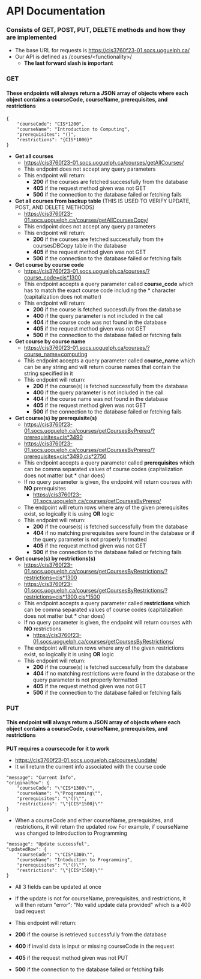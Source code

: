 # API Documentation

### Consists of GET, POST, PUT, DELETE methods and how they are implemented

-   The base URL for requests is https://cis3760f23-01.socs.uoguelph.ca/
-   Our API is defined as /courses/\<functionality>/
    -   **The last forward slash is important**

### GET
#### These endpoints will always return a JSON array of objects where each object contains a courseCode, courseName, prerequisites, and restrictions
    {
        "courseCode": "CIS*1200",
        "courseName": "Introduction to Computing",
        "prerequisites": "()",
        "restrictions": "{CIS*1000}"
    }
-   **Get all courses**
    -   https://cis3760f23-01.socs.uoguelph.ca/courses/getAllCourses/
    -   This endpoint does not accept any query parameters
    -   This endpoint will return:
        -   **200** if the courses are fetched successfully from the database
        -   **405** if the request method given was not GET
        -   **500** if the connection to the database failed or fetching fails
-   **Get all courses from backup table** (THIS IS USED TO VERIFY UPDATE, POST, AND DELETE METHODS)
    -   https://cis3760f23-01.socs.uoguelph.ca/courses/getAllCoursesCopy/
    -   This endpoint does not accept any query parameters
    -   This endpoint will return:
        -   **200** if the courses are fetched successfully from the coursesDBCopy table in the database
        -   **405** if the request method given was not GET
        -   **500** if the connection to the database failed or fetching fails
-   **Get course by course code**
    -   https://cis3760f23-01.socs.uoguelph.ca/courses/?course_code=cis*1300
    -   This endpoint accepts a query parameter called **course_code** which has to match the exact course code including the * character (capitalization does not matter)
    -   This endpoint will return:
        -   **200** if the course is fetched successfully from the database
        -   **400** if the query parameter is not included in the call
        -   **404** if the course code was not found in the database
        -   **405** if the request method given was not GET
        -   **500** if the connection to the database failed or fetching fails
-   **Get course by course name**
    -   https://cis3760f23-01.socs.uoguelph.ca/courses/?course_name=computing
    -   This endpoint accepts a query parameter called **course_name** which can be any string and will return course names that contain the string specified in it
    -   This endpoint will return:
        -   **200** if the course(s) is fetched successfully from the database
        -   **400** if the query parameter is not included in the call
        -   **404** if the course name was not found in the database
        -   **405** if the request method given was not GET
        -   **500** if the connection to the database failed or fetching fails
-   **Get course(s) by prerequisite(s)**
    -   https://cis3760f23-01.socs.uoguelph.ca/courses/getCoursesByPrereq/?prerequisites=cis*3490
    -   https://cis3760f23-01.socs.uoguelph.ca/courses/getCoursesByPrereq/?prerequisites=cis*3490,cis*2750
    -   This endpoint accepts a query parameter called **prerequisites** which can be comma separated values of course codes (capitalization does not matter but \* char does)
    -   If no query parameter is given, the endpoint will return courses with **NO** prerequisites
        -   https://cis3760f23-01.socs.uoguelph.ca/courses/getCoursesByPrereq/
    -   The endpoint will return rows where any of the given prerequisites exist, so logically it is using **OR** logic
    -   This endpoint will return:
        -   **200** if the course(s) is fetched successfully from the database
        -   **404** if no matching prerequisites were found in the database or if the query parameter is not properly formatted
        -   **405** if the request method given was not GET
        -   **500** if the connection to the database failed or fetching fails
-   **Get course(s) by restrictions(s)**
    -   https://cis3760f23-01.socs.uoguelph.ca/courses/getCoursesByRestrictions/?restrictions=cis*1300
    -   https://cis3760f23-01.socs.uoguelph.ca/courses/getCoursesByRestrictions/?restrictions=cis*1300,cis*1500
    -   This endpoint accepts a query parameter called **restrictions** which can be comma separated values of course codes (capitalization does not matter but \* char does)
    -   If no query parameter is given, the endpoint will return courses with **NO** restrictions
        -   https://cis3760f23-01.socs.uoguelph.ca/courses/getCoursesByRestrictions/
    -   The endpoint will return rows where any of the given restrictions exist, so logically it is using **OR** logic
    -   This endpoint will return:
        -   **200** if the course(s) is fetched successfully from the database
        -   **404** if no matching restrictions were found in the database or the query parameter is not properly formatted
        -   **405** if the request method given was not GET
        -   **500** if the connection to the database failed or fetching fails



### PUT
#### This endpoint will always return a JSON array of objects where each object contains a courseCode, courseName, prerequisites, and restrictions

**PUT requires a coursecode for it to work**
- https://cis3760f23-01.socs.uoguelph.ca/courses/update/
- It will return the current info associated with the course code 
```
"message": "Current Info",
"originalRow": {
    "courseCode": "\"CIS*1300\"",
    "courseName": "\"Programming\"",
    "prerequisites": "\"()\"",
    "restrictions": "\"{CIS*1500}\""
}
```
- When a courseCode and either courseName, prerequisites, and restrictions, it will return the updated row
For example, if courseName was changed to Introduction to Programming
```
"message": "Update successful",
"updatedRow": {
    "courseCode": "\"CIS*1300\"",
    "courseName": "Intoduction to Programming",
    "prerequisites": "\"()\"",
    "restrictions": "\"{CIS*1500}\""
}
```
- All 3 fields can be updated at once
- If the update is not for courseName, prerequisites, and restrictions, it will then return "error": "No valid update data provided" which is a 400 bad request

-   This endpoint will return:
-   **200** if the course is retrieved successfully from the database
-   **400** if invalid data is input or missing courseCode in the request
-   **405** if the request method given was not PUT
-   **500** if the connection to the database failed or fetching fails
